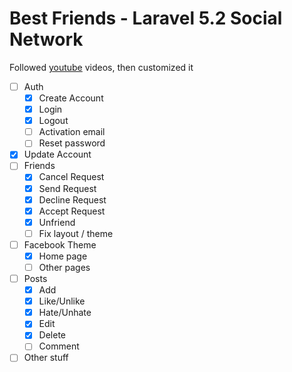 # Best Friends - Laravel 5.2 Social Network

Followed [youtube](https://www.youtube.com/watch?v=_dd4-HEPejU&list=PL55RiY5tL51oloSGk5XdO2MGjPqc0BxGV) videos, then customized it

- [ ] Auth
    - [x] Create Account
    - [x] Login
    - [x] Logout
    - [ ] Activation email
    - [ ] Reset password
- [x] Update Account
- [ ] Friends
    - [x] Cancel Request
    - [x] Send Request
    - [x] Decline Request
    - [x] Accept Request
    - [x] Unfriend
    - [ ] Fix layout / theme
- [ ] Facebook Theme
    - [x] Home page
    - [ ] Other pages
- [ ] Posts
    - [x] Add
    - [x] Like/Unlike
    - [x] Hate/Unhate
    - [x] Edit
    - [x] Delete
    - [ ] Comment
- [ ] Other stuff